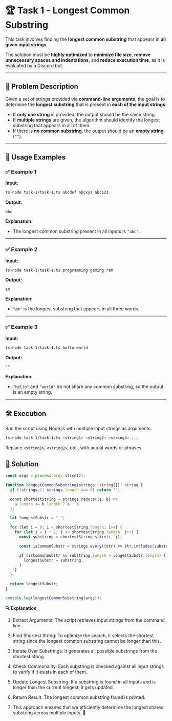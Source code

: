 # 🏆 Task 1 - Longest Common Substring

This task involves finding the **longest common substring** that appears in **all given input strings**.

The solution must be **highly optimized** to **minimize file size**, **remove unnecessary spaces and indentations**, and **reduce execution time**, as it is evaluated by a Discord bot.

---

## 📜 Problem Description

Given a set of strings provided via **command-line arguments**, the goal is to determine the **longest substring** that is present in **each of the input strings**.

- If **only one string** is provided, the output should be the same string.
- If **multiple strings** are given, the algorithm should identify the longest substring that appears in all of them.
- If there is **no common substring**, the output should be an **empty string** (`""`).

---

## 🚀 Usage Examples

### ✅ Example 1

**Input:**

```bash
ts-node task-1/task-1.ts abcdef abcxyz abc123
```

**Output:**

```
abc
```

**Explanation:**

- The longest common substring present in all inputs is `"abc"`.

---

### ✅ Example 2

**Input:**

```bash
ts-node task-1/task-1.ts programming gaming ram
```

**Output:**

```
am
```

**Explanation:**

- `"am"` is the longest substring that appears in all three words.

---

### ✅ Example 3

**Input:**

```bash
ts-node task-1/task-1.ts hello world
```

**Output:**

```
""
```

**Explanation:**

- `"hello"` and `"world"` do not share any common substring, so the output is an empty string.

---

## 🛠 Execution

Run the script using Node.js with multiple input strings as arguments:

```bash
ts-node task-1/task-1.ts <string1> <string2> <string3> ...
```

Replace `<string1>`, `<string2>`, etc., with actual words or phrases.

## 🧠 Solution

```typescript
const args = process.argv.slice(2);

function longestCommonSubstring(strings: string[]): string {
  if (!strings || strings.length === 0) return "";

  const shortestString = strings.reduce((a, b) =>
    a.length <= b.length ? a : b
  );

  let longestSubstr = " ";

  for (let i = 0; i < shortestString.length; i++) {
    for (let j = i + 1; j <= shortestString.length; j++) {
      const substring = shortestString.slice(i, j);

      const isCommonSubstr = strings.every((str) => str.includes(substring));

      if (isCommonSubstr && substring.length > longestSubstr.length) {
        longestSubstr = substring;
      }
    }
  }

  return longestSubstr;
}

console.log(longestCommonSubstring(args));
```

**🔍 Explanation**

1. Extract Arguments: The script retrieves input strings from the command line.

2. Find Shortest String: To optimize the search, it selects the shortest string since the longest common substring cannot be longer than this.

3. Iterate Over Substrings: It generates all possible substrings from the shortest string.

4. Check Commonality: Each substring is checked against all input strings to verify if it exists in each of them.

5. Update Longest Substring: If a substring is found in all inputs and is longer than the current longest, it gets updated.

6. Return Result: The longest common substring found is printed.

7. This approach ensures that we efficiently determine the longest shared substring across multiple inputs. 🚀
